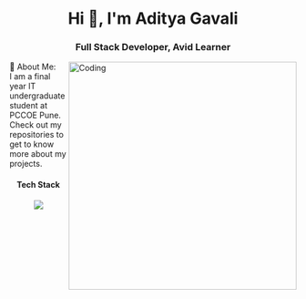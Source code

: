 <h1 align="center">Hi 👋, I'm Aditya Gavali</h1>
<h3 align="center">Full Stack Developer, Avid Learner</h3>
<img align="right" alt="Coding" width="400" src="https://img.freepik.com/free-vector/male-programmer-working-computer-office-wall-with-hanging-reminder-stickers-developer-creating-new-software-interface-coding-programming-system-administrator-designer-character_575670-1159.jpg?size=626&ext=jpg">
💫 About Me:<br>
 I am a final year IT undergraduate student at PCCOE Pune.<br>
Check out my repositories to get to know more about my projects.

<h4 align="center">Tech Stack</h4>
<br./>
<div align="center">
<code><img src="https://skillicons.dev/icons?i=html,css,react,next,nodejs,express,mongodb,cpp,c,java,mysql,github&perline=7">
</code>
<div/>





<!-- Proudly created with GPRM ( https://gprm.itsvg.in ) -->
